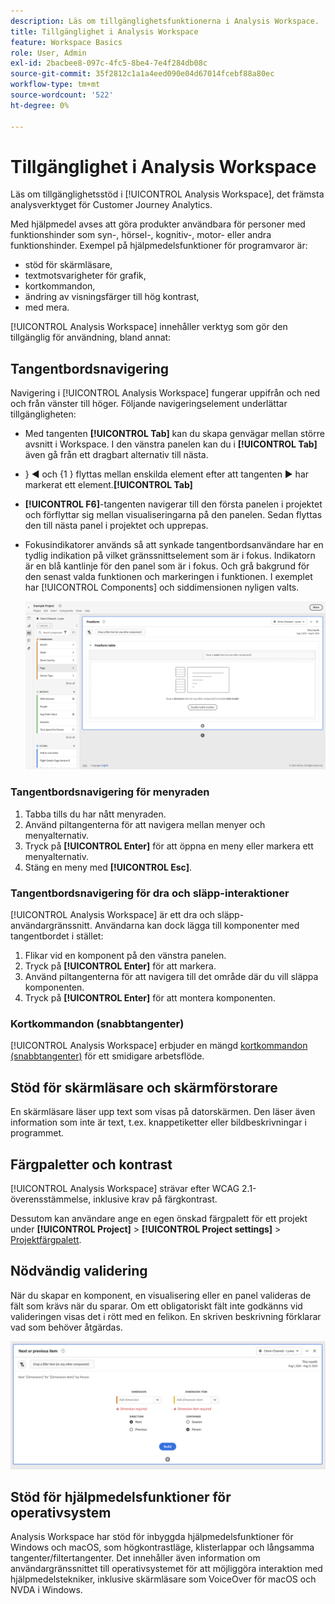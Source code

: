 ```yaml
---
description: Läs om tillgänglighetsfunktionerna i Analysis Workspace.
title: Tillgänglighet i Analysis Workspace
feature: Workspace Basics
role: User, Admin
exl-id: 2bacbee8-097c-4fc5-8be4-7e4f284db08c
source-git-commit: 35f2812c1a1a4eed090e04d67014fcebf88a80ec
workflow-type: tm+mt
source-wordcount: '522'
ht-degree: 0%

---
```



# Tillgänglighet i Analysis Workspace

Läs om tillgänglighetsstöd i [!UICONTROL Analysis Workspace], det främsta analysverktyget för Customer Journey Analytics.

Med hjälpmedel avses att göra produkter användbara för personer med funktionshinder som syn-, hörsel-, kognitiv-, motor- eller andra funktionshinder. Exempel på hjälpmedelsfunktioner för programvaror är:

* stöd för skärmläsare,
* textmotsvarigheter för grafik,
* kortkommandon,
* ändring av visningsfärger till hög kontrast,
* med mera.

[!UICONTROL Analysis Workspace] innehåller verktyg som gör den tillgänglig för användning, bland annat:

## Tangentbordsnavigering

Navigering i [!UICONTROL Analysis Workspace] fungerar uppifrån och ned och från vänster till höger. Följande navigeringselement underlättar tillgängligheten:

* Med tangenten **[!UICONTROL Tab]** kan du skapa genvägar mellan större avsnitt i Workspace. I den vänstra panelen kan du i **[!UICONTROL Tab]** även gå från ett dragbart alternativ till nästa.
* }︎ ◀ och {1 }︎ flyttas mellan enskilda element efter att tangenten ▶ har markerat ett element.**[!UICONTROL Tab]**
* **[!UICONTROL F6]**-tangenten navigerar till den första panelen i projektet och förflyttar sig mellan visualiseringarna på den panelen. Sedan flyttas den till nästa panel i projektet och upprepas.
* Fokusindikatorer används så att synkade tangentbordsanvändare har en tydlig indikation på vilket gränssnittselement som är i fokus. Indikatorn är en blå kantlinje för den panel som är i fokus. Och grå bakgrund för den senast valda funktionen och markeringen i funktionen. I exemplet har [!UICONTROL Components] och siddimensionen nyligen valts.

  ![Friformstabell med en fokusindikator för en blå kant runt friformstabellen.](assets/focus-indicator.png)

### Tangentbordsnavigering för menyraden

1. Tabba tills du har nått menyraden.
1. Använd piltangenterna för att navigera mellan menyer och menyalternativ.
1. Tryck på **[!UICONTROL Enter]** för att öppna en meny eller markera ett menyalternativ.
1. Stäng en meny med **[!UICONTROL Esc]**.

### Tangentbordsnavigering för dra och släpp-interaktioner

[!UICONTROL Analysis Workspace] är ett dra och släpp-användargränssnitt. Användarna kan dock lägga till komponenter med tangentbordet i stället:

1. Flikar vid en komponent på den vänstra panelen.
1. Tryck på **[!UICONTROL Enter]** för att markera.
1. Använd piltangenterna för att navigera till det område där du vill släppa komponenten.
1. Tryck på **[!UICONTROL Enter]** för att montera komponenten.

### Kortkommandon (snabbtangenter)

[!UICONTROL Analysis Workspace] erbjuder en mängd [kortkommandon (snabbtangenter)](/help/analyze/analysis-workspace/build-workspace-project/fa-shortcut-keys.md) för ett smidigare arbetsflöde.

## Stöd för skärmläsare och skärmförstorare

En skärmläsare läser upp text som visas på datorskärmen. Den läser även information som inte är text, t.ex. knappetiketter eller bildbeskrivningar i programmet.

## Färgpaletter och kontrast

[!UICONTROL Analysis Workspace] strävar efter WCAG 2.1-överensstämmelse, inklusive krav på färgkontrast.

Dessutom kan användare ange en egen önskad färgpalett för ett projekt under **[!UICONTROL Project]** > **[!UICONTROL Project settings]** > [Projektfärgpalett](/help/analyze/analysis-workspace/build-workspace-project/color-palettes.md).

## Nödvändig validering

När du skapar en komponent, en visualisering eller en panel valideras de fält som krävs när du sparar. Om ett obligatoriskt fält inte godkänns vid valideringen visas det i rött med en felikon. En skriven beskrivning förklarar vad som behöver åtgärdas.

![Segment Builder och felvalideringsindikator.](assets/error-validation.png)

## Stöd för hjälpmedelsfunktioner för operativsystem

Analysis Workspace har stöd för inbyggda hjälpmedelsfunktioner för Windows och macOS, som högkontrastläge, klisterlappar och långsamma tangenter/filtertangenter. Det innehåller även information om användargränssnittet till operativsystemet för att möjliggöra interaktion med hjälpmedelstekniker, inklusive skärmläsare som VoiceOver för macOS och NVDA i Windows.


<!--

# Accessibility in Analysis Workspace

Learn about accessibility support in [!UICONTROL Analysis Workspace], the premier analysis tool for Adobe Analytics. 

Accessibility refers to making products usable for people with visual, auditory, cognitive, motor, and other disabilities. Examples of accessibility features for software products include screen reader support, text equivalents for graphics, keyboard shortcuts, change of display colors to high contrast, and so on. 

[!UICONTROL Analysis Workspace] provides some tools that make it accessible to use, including:

## Navigate [!UICONTROL Workspace] using the keyboard

Navigation in [!UICONTROL Analysis Workspace] works top > down, and left > right. The following navigational elements facilitate accessibility:

* The `Tab` key enables landmark shortcuts, moving between larger sections within Workspace. In the left rail, `Tab` also enables you to move from one draggable option to the next.
* The `left/right arrows` move between individual elements after `Tab` has highlighted it. 
* The `F6` navigates to the first panel in the project and  moves between the visualizations within that panel. Then, it moves to the next panel in the project and repeats. 
* We apply focus indicators so that sighted keyboard users have a clear indication of which UI element currently has focus. The indicator is a blue border around the selected element.

    ![Focus Indicator](assets/focus-indicator.png)

### Keyboard navigation for the menu bar 

1. Tab until you have reached the menu bar.
1. Use left/right arrow keys to navigate to the menu you want.
1. Press `Enter` to select the menu and show its options.
1. Use up/down arrow keys to navigate to the menu option you want.
1. Press `Enter` to select the option.

### Keyboard navigation for drag & drop interactions 

[!UICONTROL Analysis Workspace] is a drag & drop user interface. However, users can add components using the keyboard instead:

1. Tab to a component in the left rail.
1. Press `Enter` to select.
1. Use arrow keys to navigate to the area where you want to drop the component.
1. Press `Enter` to place the component.

### Keyboard shortcuts (hotkeys) 

[!UICONTROL Analysis Workspace] offers a rich set of [keyboard shortcuts](https://experienceleague.adobe.com/docs/analytics/analyze/analysis-workspace/build-workspace-project/fa-shortcut-keys.html) for a more seamless workflow. Some common shortcuts for navigation, analysis creation, and insight democratization are listed below. 

#### Navigation

| Shortcut | Action |
| --- | --- |
| `[Alt + Shift + 1 / 2 / 3]` | Jump to different rails: [!UICONTROL Panels], [!UICONTROL Visualizations], or [!UICONTROL Components] | 
| `[Alt + Left / Right]` | Navigate between panels |
| `[Alt + M]` | Collapse/expand all panels |
| `[Alt + Ctrl + M]` | Collapse/expand active panel |
| `[Ctrl + /]` | Search left rail |

#### Analysis creation

| Shortcut | Action |
| --- | --- |
| `[Alt + 1]` | New freeform table |
| `[Ctrl + Shift + C]` | New calculated metric |
| `[Ctrl + Shift + D]` | New date range |
| `[Ctrl + Shift + E]` | New segment |
| `[Ctrl + Z]` | Undo |
| `[Component drag + Shift]` | Create a drop-down filter |

#### Democratization

| Shortcut | Action |
| --- | --- |
| `[Ctrl + S]` | Save |
| `[Ctrl + Shift + G]` | Curate |
| `[Ctrl + G]` | Share |
| `[Alt + Shift + S]` | Schedule |
| `[Alt + L]` | Get link to project |
| `[Ctrl + Shift + B]` | Download PDF |

## Support for screen readers and screen magnifiers

A screen reader reads text that appears on the computer screen. It also reads non-textual information, such as button labels or image descriptions in the application, provided in accessibility tags or attributes.  

## Color palettes & contrast  

[!UICONTROL Analysis Workspace] strives for WCAG 2.1 AA conformance, including requirements for color contrast. 

In addition, users can set their own preferred color palette for a project under **[!UICONTROL Project]** > **[!UICONTROL Project settings]** > [Project color palette](https://experienceleague.adobe.com/docs/analytics/analyze/analysis-workspace/build-workspace-project/color-palettes.html). 

## Required field validation in component builders 

When building a component, required fields are validated when you save. If a required field does not pass validation, it will be outlined in red with an error icon. A written description appears of the issue that needs to be fixed.  

Once a component is fully validated, pressing `Save` closes the builder. 

![Error validation](assets/error-validation.png)

## Support for operating system accessibility features  

Analysis Workspace supports built-in MS Windows and macOS accessibility features like high-contrast mode, sticky keys, and slow keys/filter keys. It also provides information about the user interface to the operating system to enable interaction with assistive technologies, including screen readers such as VoiceOver for macOS and NVDA on Windows.

-->